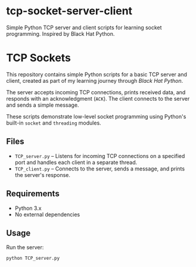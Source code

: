 # tcp-socket-server-client
Simple Python TCP server and client scripts for learning socket programming. Inspired by Black Hat Python.
# TCP Sockets

This repository contains simple Python scripts for a basic TCP server and client, created as part of my learning journey through *Black Hat Python*.

The server accepts incoming TCP connections, prints received data, and responds with an acknowledgment (`ACK`). The client connects to the server and sends a simple message.

These scripts demonstrate low-level socket programming using Python's built-in `socket` and `threading` modules.

## Files

- `TCP_server.py` – Listens for incoming TCP connections on a specified port and handles each client in a separate thread.
- `TCP_client.py` – Connects to the server, sends a message, and prints the server's response.


## Requirements

- Python 3.x
- No external dependencies

## Usage

Run the server:

```bash
python TCP_server.py
